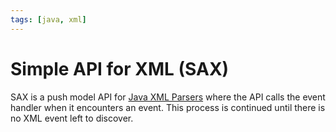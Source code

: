 ```yaml
---
tags: [java, xml]
---
```


# Simple API for XML (SAX)

SAX is a push model API for [Java XML Parsers](202312062111.md) where the API
calls the event handler when it encounters an event. This process is continued
until there is no XML event left to discover.
